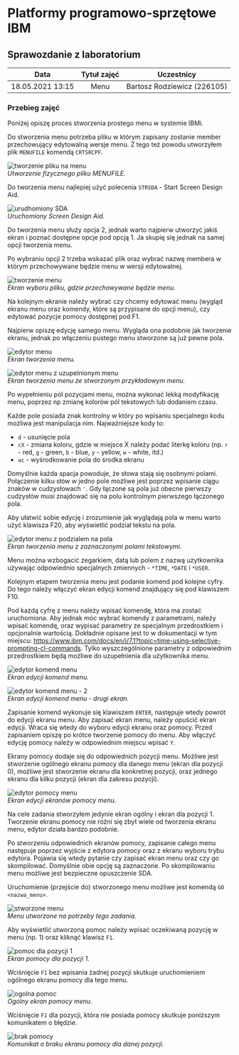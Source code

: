 # Platformy programowo-sprzętowe IBM
## Sprawozdanie z laboratorium

Data | Tytuł zajęć | Uczestnicy
:-: | :-: | :-:
18.05.2021 13:15 | Menu | Bartosz Rodziewicz (226105)

### Przebieg zajęć
Poniżej opiszę proces stworzenia prostego menu w systemie IBMi.

Do stworzenia menu potrzeba pliku w którym zapisany zostanie member przechowujący edytowalną wersje menu. Z tego też powodu utworzyłem plik `MENUFILE` komendą `CRTSRCPF`.

![tworzenie pliku na menu](screenshots/01.png)  
_Utworzenie fizycznego pliku MENUFILE._

Do tworzenia menu najlepiej użyć polecenia `STRSDA` - Start Screen Design Aid.

![urudhomiony SDA](screenshots/02.png)  
_Uruchomiony Screen Design Aid._

Do tworzenia menu służy opcja 2, jednak warto najpierw utworzyć jakiś ekran i poznać dostępne opcje pod opcją 1. Ja skupię się jednak na samej opcji tworzenia menu.

Po wybraniu opcji 2 trzeba wskazać plik oraz wybrać nazwę membera w którym przechowywane będzie menu w wersji edytowalnej.

![tworzenie menu](screenshots/03.png)  
_Ekran wyboru pliku, gdzie przechowywane będzie menu._

Na kolejnym ekranie należy wybrać czy chcemy edytować menu (wygląd ekranu menu oraz komendy, które są przypisane do opcji menu), czy edytować pozycje pomocy dostępnej pod F1.

Najpierw opiszę edycję samego menu. Wygląda ona podobnie jak tworzenie ekranu, jednak po włączeniu pustego menu stworzone są już pewne pola.

![edytor menu](screenshots/13.png)  
_Ekran tworzenia menu._

![edytor menu z uzupelnionym menu](screenshots/05.png)  
_Ekran tworzenia menu ze stworzonym przykładowym menu._

Po wypełnieniu pól pozycjami menu, można wykonać lekką modyfikację menu, poprzez np zmianę kolorów pól tekstowych lub dodaniem czasu.

Każde pole posiada znak kontrolny w który po wpisaniu specjalnego kodu możliwa jest manipulacja nim. Najważniejsze kody to:
* `d` - usunięcie pola
* `cX` - zmiana koloru, gdzie w miejsce X należy podać literkę koloru (np. `r` - red, `g` - green, `b` - blue, `y` - yellow, `w` - white, itd.)
* `ac` - wyśrodkowanie pola do środka ekranu

Domyślnie każda spacja powoduje, że słowa stają się osobnymi polami. Połączenie kilku słów w jedno pole możliwe jest poprzez wpisanie ciągu znaków w cudzysłowach `'`. Gdy łączone są pola już obecne pierwszy cudzysłów musi znajdować się na polu kontrolnym pierwszego łączonego pola.

Aby ułatwić sobie edycję i zrozumienie jak wyglądają pola w menu warto użyć klawisza F20, aby wyświetlić podział tekstu na pola.

![edytor menu z podzialem na pola](screenshots/04.png)  
_Ekran tworzenia menu z zaznaczonymi polami tekstowymi._

Menu można wzbogacić zegarkiem, datą lub polem z nazwą użytkownika używając odpowiednio specjalnych zmiennych - `*TIME`, `*DATE` i `*USER`.

Kolejnym etapem tworzenia menu jest podanie komend pod kolejne cyfry. Do tego należy włączyć ekran edycji komend znajdujący się pod klawiszem F10.

Pod każdą cyfrę z menu należy wpisać komendę, która ma zostać uruchomiona. Aby jednak móc wybrać komendy z parametrami, należy wpisać komendę, oraz wypisać parametry ze specjalnym przedrostkiem i opcjonalnie wartością. Dokładnie opisane jest to w dokumentacji w tym miejscu: https://www.ibm.com/docs/en/i/7.1?topic=time-using-selective-prompting-cl-commands. Tylko wyszczególnione parametry z odpowiednim przedrostkiem będą możliwe do uzupełnienia dla użytkownika menu.

![edytor komend menu](screenshots/06.png)  
_Ekran edycji komend menu._

![edytor komend menu - 2](screenshots/07.png)  
_Ekran edycji komend menu - drugi ekran._

Zapisanie komend wykonuje się klawiszem `ENTER`, następuje wtedy powrót do edycji ekranu menu. Aby zapisać ekran menu, należy opuścić ekran edycji. Wraca się wtedy do wyboru edycji ekranu oraz pomocy. Przed zapisaniem opiszę po krótce tworzenie pomocy do menu. Aby włączyć edycję pomocy należy w odpowiednim miejscu wpisać `Y`.

Ekrany pomocy dodaje się do odpowiednich pozycji menu. Możliwe jest stworzenie ogólnego ekranu pomocy dla danego menu (ekran dla pozycji 0), możliwe jest stworzenie ekranu dla konkretnej pozycji, oraz jednego ekranu dla kilku pozycji (ekran dla zakresu pozycji).

![edytor pomocy menu](screenshots/08.png)  
_Ekran edycji ekranów pomocy menu._

Na cele zadania stworzyłem jedynie ekran ogólny i ekran dla pozycji 1. Tworzenie ekranu pomocy nie różni się zbyt wiele od tworzenia ekranu menu, edytor działa bardzo podobnie.

Po stworzeniu odpowiednich ekranów pomocy, zapisanie całego menu następuje poprzez wyjście z edytora pomocy oraz z ekranu wyboru trybu edytora. Pojawia się wtedy pytanie czy zapisać ekran menu oraz czy go skompilować. Domyślnie obie opcję są zaznaczone. Po skompilowaniu menu możliwe jest bezpieczne opuszczenie SDA.

<div class="page-break"></div>

Uruchomienie (przejście do) stworzonego menu możliwe jest komendą `GO <nazwa_menu>`.

![stworzone menu](screenshots/09.png)  
_Menu utworzone na potrzeby tego zadania._

Aby wyświetlić utworzoną pomoc należy wpisać oczekiwaną pozycję w menu (np. 1) oraz kliknąć klawisz `F1`.

![pomoc dla pozycji 1](screenshots/11.png)  
_Ekran pomocy dla pozycji 1._

Wciśnięcie `F1` bez wpisania żadnej pozycji skutkuje uruchomieniem ogólnego ekranu pomocy dla tego menu.

![ogolna pomoc](screenshots/10.png)  
_Ogólny ekran pomocy menu._

<div class="page-break"></div>

Wciśnięcie `F1` dla pozycji, która nie posiada pomocy skutkuje poniższym komunikatem o błędzie.

![brak pomocy](screenshots/12.png)  
_Komunikat o braku ekranu pomocy dla danej pozycji._
